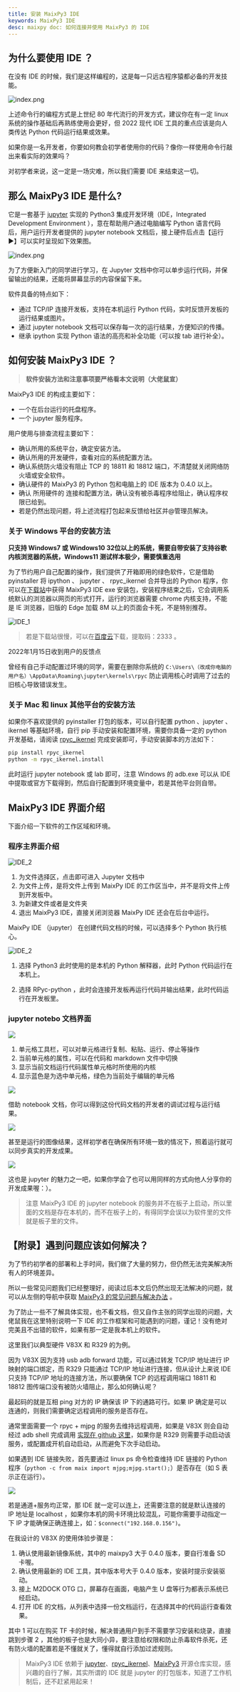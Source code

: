 ```yaml
---
title: 安装 MaixPy3 IDE
keywords: MaixPy3 IDE
desc: maixpy doc: 如何连接并使用 MaixPy3 的 IDE
---
```


## 为什么要使用 IDE ？

在没有 IDE 的时候，我们是这样编程的，这是每一只远古程序猿都必备的开发技能。

![index.png](./assets/4in1.jpg)

上述命令行的编程方式是上世纪 80 年代流行的开发方式，建议你在有一定 linux 系统的操作基础后再熟练使用会更好，但 2022 现代 IDE 工具的重点应该是向人类传达 Python 代码运行结果或效果。

如果你是一名开发者，你要如何教会初学者使用你的代码？像你一样使用命令行敲出来看实际的效果吗？

对初学者来说，这一定是一场灾难，所以我们需要 IDE 来结束这一切。

## 那么 MaixPy3 IDE 是什么?

它是一套基于 [jupyter](https://jupyter.org/) 实现的 Python3 集成开发环境（IDE，Integrated Development Environment ），意在帮助用户通过电脑编写 Python 语言代码后，用户运行开发者提供的 jupyter notebook 文档后，接上硬件后点击【运行 ▶】可以实时呈现如下效果图。

![index.png](./assets/index.png)

为了方便新入门的同学进行学习，在 Jupyter 文档中你可以单步运行代码，并保留输出的结果，还能将屏幕显示的内容保留下来。

软件具备的特点如下：

- 通过 TCP/IP 连接开发板，支持在本机运行 Python 代码，实时反馈开发板的运行结果或图片。
- 通过 jupyter notebook 文档可以保存每一次的运行结果，方便知识的传播。
- 继承 ipython 实现 Python 语法的高亮和补全功能（可以按 tab 进行补全）。

## 如何安装 MaixPy3 IDE ？

> **软件安装方法和注意事项要严格看本文说明（大佬鼠宣）**

MaixPy3 IDE 的构成主要如下：

- 一个在后台运行的托盘程序。
- 一个 jupyter 服务程序。

用户使用与排查流程主要如下：

- 确认所用的系统平台，确定安装方法。
- 确认所用的开发硬件，查看对应的系统配置方法。
- 确认系统防火墙没有阻止 TCP 的 18811 和 18812 端口，不清楚就关闭网络防火墙或安全软件。
- 确认硬件的 MaixPy3 的 Python 包和电脑上的 IDE 版本为 0.4.0 以上。
- 确认 所用硬件的 连接和配置方法，确认没有被杀毒程序给阻止，确认程序权限已给到。
- 若是仍然出现问题，将上述流程打包起来反馈给社区并@管理员解决。

### 关于 Windows 平台的安装方法

**只支持 Windows7 或 Windows10 32位以上的系统，需要自带安装了支持谷歌内核浏览器的系统，Windows11 测试样本极少，需要慎重选用**

为了节约用户自己配置的操作，我们提供了开箱即用的绿色软件，它是借助 pyinstaller 将 ipython 、 jupyter 、 rpyc_ikernel 合并导出的 Python 程序，你可以在[下载站](https://dl.sipeed.com/shareURL/MaixII/MaixPy3-IDE)中获得 MaixPy3 IDE exe 安装包，安装程序结束之后，它会调用系统默认的浏览器以网页的形式打开，运行的浏览器需要 chrome 内核支持，不能是 IE 浏览器，旧版的 Edge 加载 8M 以上的页面会卡死，不是特别推荐。

![IDE_1](./assets/IDE_1.png)

> 若是下载站很慢，可以在[百度云](https://pan.baidu.com/s/1C7Jl3rXticeJsCgH-fIcbQ)下载，提取码：2333 。

2022年1月15日收到用户的反馈点

曾经有自己手动配置过环境的同学，需要在删除你系统的 `C:\Users\（改成你电脑的用户名）\AppData\Roaming\jupyter\kernels\rpyc` 防止调用核心时调用了过去的旧核心导致错误发生。

### 关于 Mac 和 linux 其他平台的安装方法

如果你不喜欢提供的 pyinstaller 打包的版本，可以自行配置 python 、jupyter 、ikernel 等基础环境，自行 pip 手动安装和配置环境，需要你具备一定的 python 开发基础，请阅读 [rpyc_ikernel](https://github.com/sipeed/rpyc_ikernel) 完成安装即可，手动安装脚本的方法如下：

```bash
pip install rpyc_ikernel
python -m rpyc_ikernel.install
```

此时运行 jupyter notebook 或 lab 即可，注意 Windows 的 adb.exe 可以从 IDE 中提取或官方下载得到，然后自行配置到环境变量中，若是其他平台则自带。

## MaixPy3 IDE 界面介绍

下面介绍一下软件的工作区域和环境。

### 程序主界面介绍

![IDE_2](./assets/IDE_2.png)

1. 为文件选择区，点击即可进入 Jupyter 文档中
2. 为文件上传，是将文件上传到 MaixPy IDE 的工作区当中，并不是将文件上传到开发板中。
3. 为新建文件或者是文件夹
4. 退出 MaixPy3 IDE，直接关闭浏览器 MaixPy IDE 还会在后台中运行。

MaixPy IDE （jupyter） 在创建代码文档的时候，可以选择多个 Python 执行核心。

![IDE_2](./assets/core.png)

1. 选择 Python3 此时使用的是本机的 Python 解释器，此时 Python 代码运行在本机上。

2. 选择 RPyc-python ，此时会连接开发板再运行代码并输出结果，此时代码运行在开发板里。

### jupyter notebo 文档界面

![](./assets/IDE_3.png)

1. 单元格工具栏，可以对单元格进行复制、粘贴、运行、停止等操作
2. 当前单元格的属性，可以在代码和 markdown 文件中切换
3. 显示当前文档运行代码属性单元格时所使用的内核
4. 显示蓝色是为选中单元格，绿色为当前处于编辑的单元格

![](./assets/IDE_4.png)

借助 notebook 文档，你可以得到这份代码文档的开发者的调试过程与运行结果。

![](./assets/IDE_5.png)

甚至是运行的图像结果，这样初学者在确保所有环境一致的情况下，照着运行就可以同步真实的开发成果。

![](./assets/IDE_6.png)

这也是 jupyter 的魅力之一吧，如果你学会了也可以用同样的方式向他人分享你的开发成果喔：）。

> 注意 MaixPy3 IDE 的 jupyter notebook 的服务并不在板子上启动，所以里面的文档是存在本机的，而不在板子上的，有得同学会误以为软件里的文件就是板子里的文件。

## 【附录】遇到问题应该如何解决？

为了节约初学者的部署和上手时间，我们做了大量的努力，但仍然无法完美解决所有人的环境差异。

所以一些常见问题我们已经整理好，阅读过后本文后仍然出现无法解决的问题，就可以从左侧的导航中获取 [MaixPy3 的常见问题与解决办法](/soft/maixpy3/zh/question/maixpy3_faq.md) 。

为了防止一些不了解具体实现，也不看文档，但又自作主张的同学出现的问题，大佬鼠我在这里特别说明一下 IDE 的工作框架和可能遇到的问题，谨记！没有绝对完美且不出错的软件，如果有那一定是我本机上的软件。

这里我们以典型硬件 V83X 和 R329 的为例。

因为 V83X 因为支持 usb adb forward 功能，可以通过转发 TCP/IP 地址进行 IP 映射的端口绑定，而 R329 只能通过 TCP/IP 地址进行连接，但从设计上来说 IDE 只支持 TCP/IP 地址的连接方法，所以要确保 TCP 的远程调用端口 18811 和 18812 图传端口没有被防火墙阻止，那么如何确认呢？

最起码的就是互相 ping 对方的 IP 确保该 IP 下的通路可行。如果 IP 确定是可以连通的，则我们需要确定远程调用的服务是否存在。

通常里面需要一个 rpyc + mjpg 的服务去维持远程调用，如果是 V83X 则会自动经过 adb shell 完成调用 [实现在 github 这里](https://github.com/sipeed/rpyc_ikernel/blob/master/rpyc_ikernel/adb.py#L509-L539)，如果你是 R329 则需要手动启动该服务，或配置成开机自动启动，从而避免下次手动启动。

如果遇到 IDE 链接失败，首先要通过 linux ps 命令检查维持 IDE 链接的 Python 程序（`python -c from maix import mjpg;mjpg.start();`）是否存在（如 S 表示正在运行）。

![](./assets/ps.png)

若是通道+服务均正常，那 IDE 就一定可以连上，还需要注意的就是默认连接的 IP 地址是 localhost ，如果你本机的网卡环境比较混乱，可能你需要手动指定一下 IP 才能确保正确连接上，如：`$connect("192.168.0.156")`。

在我设计的 V83X 的使用体验步骤是：

1. 确认使用最新镜像系统，其中的 maixpy3 大于 0.4.0 版本，要自行准备 SD 卡喔。
2. 确认使用最新的 IDE 工具，其中版本号大于 0.4.0 版本，安装时提示安装驱动。
3. 接上 M2DOCK OTG 口，屏幕存在画面，电脑产生 U 盘等行为都表示系统已经启动。
4. 打开 IDE 的文档，从列表中选择一份文档运行，在选择其中的代码运行查看效果。

其中 1 可以在购买 TF 卡的时候，解决普通用户到手不需要学习安装和烧录，直接跳到步骤 2 ，其他的板子也是大同小异，要注意给权限和防止杀毒软件杀死，还有防火墙的配置若是不懂就关了，懂得就自行添加过滤规则。

> MaixPy3 IDE 依赖于 [jupyter](https://github.com/jupyter/jupyter)、[rpyc_ikernel](https://github.com/sipeed/rpyc_ikernel)、[MaixPy3](https://github.com/sipeed/MaixPy3) 开源仓库实现，感兴趣的自行了解，其实所谓的 IDE 就是 jupyter 的打包版本，知道了工作机制后，还不赶紧用起来！
